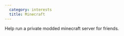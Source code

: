 ```yaml
---
  category: interests
  title: Minecraft
---
```


Help run a private modded minecraft server for friends.

